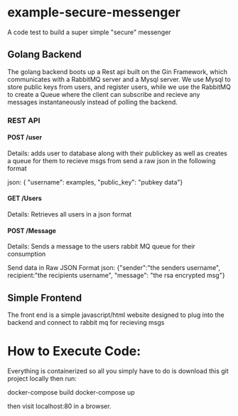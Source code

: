 # example-secure-messenger
A code test to build a super simple "secure" messenger

## Golang Backend
The golang backend boots up a Rest api built on the Gin Framework, which communicates with a RabbitMQ server and a Mysql server.
We use Mysql to store public keys from users, and register users, while we use the RabbitMQ to create
a Queue where the client can subscribe and recieve any messages instantaneously instead of polling the backend.

### REST API

#### POST /user
Details: adds user to database along with their publickey as well as creates a queue for them to recieve msgs from
send a raw json in the following format

json: { "username": examples, "public_key": "pubkey data"}

#### GET /Users
Details: Retrieves all users in a json format

#### POST /Message
Details: Sends a message to the users rabbit MQ queue for their consumption

Send data in Raw JSON Format
json: {"sender":"the senders username", recipient:"the recipients username", "message": "the rsa encrypted msg"}

## Simple Frontend
The front end is a simple javascript/html website designed
 to plug into the backend and connect to rabbit mq for recieving msgs
 
 
# How to Execute Code:

Everything is containerized so all you simply have to do is download this git project locally then run:

docker-compose build
docker-compose up

then visit localhost:80 in a browser.